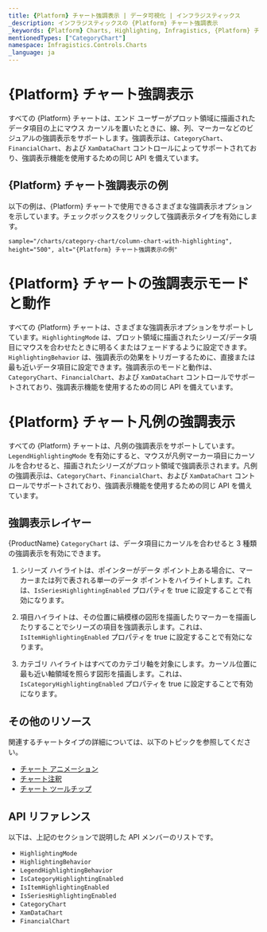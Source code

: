 ```yaml
---
title: {Platform} チャート強調表示 | データ可視化 | インフラジスティックス
_description: インフラジスティックスの {Platform} チャート強調表示
_keywords: {Platform} Charts, Highlighting, Infragistics, {Platform} チャート, 強調表示, インフラジスティックス
mentionedTypes: ["CategoryChart"]
namespace: Infragistics.Controls.Charts
_language: ja
---
```


# {Platform} チャート強調表示

すべての {Platform} チャートは、エンド ユーザーがプロット領域に描画されたデータ項目の上にマウス カーソルを置いたときに、線、列、マーカーなどのビジュアルの強調表示をサポートします。強調表示は、`CategoryChart`、`FinancialChart`、および `XamDataChart` コントロールによってサポートされており、強調表示機能を使用するための同じ API を備えています。

## {Platform} チャート強調表示の例

以下の例は、{Platform} チャートで使用できるさまざまな強調表示オプションを示しています。チェックボックスをクリックして強調表示タイプを有効にします。

`sample="/charts/category-chart/column-chart-with-highlighting", height="500", alt="{Platform} チャート強調表示の例"`



<div class="divider--half"></div>

# {Platform} チャートの強調表示モードと動作

すべての {Platform} チャートは、さまざまな強調表示オプションをサポートしています。`HighlightingMode` は、プロット領域に描画されたシリーズ/データ項目にマウスを合わせたときに明るくまたはフェードするように設定できます。`HighlightingBehavior` は、強調表示の効果をトリガーするために、直接または最も近いデータ項目に設定できます。強調表示のモードと動作は、`CategoryChart`、`FinancialChart`、および `XamDataChart` コントロールでサポートされており、強調表示機能を使用するための同じ API を備えています。

# {Platform} チャート凡例の強調表示

すべての {Platform} チャートは、凡例の強調表示をサポートしています。`LegendHighlightingMode` を有効にすると、マウスが凡例マーカー項目にカーソルを合わせると、描画されたシリーズがプロット領域で強調表示されます。凡例の強調表示は、`CategoryChart`、`FinancialChart`、および `XamDataChart` コントロールでサポートされており、強調表示機能を使用するための同じ API を備えています。

## 強調表示レイヤー

{ProductName} `CategoryChart` は、データ項目にカーソルを合わせると 3 種類の強調表示を有効にできます。

1. シリーズ ハイライトは、ポインターがデータ ポイント上ある場合に、マーカーまたは列で表される単一のデータ ポイントをハイライトします。これは、`IsSeriesHighlightingEnabled` プロパティを true に設定することで有効になります。

2. 項目ハイライトは、その位置に縞模様の図形を描画したりマーカーを描画したりすることでシリーズの項目を強調表示します。これは、`IsItemHighlightingEnabled` プロパティを true に設定することで有効になります。

3. カテゴリ ハイライトはすべてのカテゴリ軸を対象にします。カーソル位置に最も近い軸領域を照らす図形を描画します。これは、`IsCategoryHighlightingEnabled` プロパティを true に設定することで有効になります。

## その他のリソース

関連するチャートタイプの詳細については、以下のトピックを参照してください。

- [チャート アニメーション](chart-animations.md)
- [チャート注釈](chart-annotations.md)
- [チャート ツールチップ](chart-tooltips.md)

## API リファレンス

以下は、上記のセクションで説明した API メンバーのリストです。

- `HighlightingMode`
- `HighlightingBehavior`
- `LegendHighlightingBehavior`
- `IsCategoryHighlightingEnabled`
- `IsItemHighlightingEnabled`
- `IsSeriesHighlightingEnabled`
- `CategoryChart`
- `XamDataChart`
- `FinancialChart`

